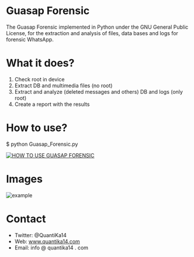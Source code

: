 # Guasap Forensic
The Guasap Forensic implemented in Python under the GNU General Public License, for the extraction and analysis of files, data bases and logs for forensic WhatsApp.

# What it does?

1. Check root in device
2. Extract DB and multimedia files (no root)
3. Extract and analyze (deleted messages and others) DB and logs (only root)
4. Create a report with the results

# How to use?

$ python Guasap_Forensic.py

[![HOW TO USE GUASAP FORENSIC](https://quantika14.com/wp-content/uploads/2017/01/slider1_qk14-1400x500.jpg)](https://www.youtube.com/watch?v=AZaTOYx6ELA&t=5s)

# Images

![example](/images/guasap.png)

# Contact

* Twitter: @QuantiKa14
* Web: www.quantika14.com
* Email: info @ quantika14 . com
